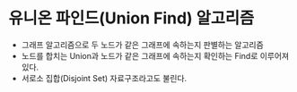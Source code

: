 # 유니온 파인드(Union Find) 알고리즘

- 그래프 알고리즘으로 두 노드가 같은 그래프에 속하는지 판별하는 알고리즘
- 노드를 합치는 Union과 노드가 같은 그래프에 속하는지 확인하는 Find로 이루어져 있다.
- 서로소 집합(Disjoint Set) 자료구조라고도 불린다.

